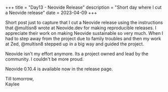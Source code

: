 +++
title = "Day13 - Neovide Release"
description = "Short day where I cut a Neovide release"
date = 2023-04-09
+++

Short post just to capture that I cut a Neovide release
using the instructions that @multisn8 wrote at Neovide.dev
for making reproducible releases. I appreciate their work on
making Neovide sustainable so very much. When I had to step
away from the project due to family troubles and then my
work at Zed, @multisn8 stepped up in a big way and guided
the project.

Neovide isn't my effort anymore. Its a project owned and
lead by the community. I couldn't be more proud.

Neovide 0.10.4 is available now in the release page.

Till tomorrow,  
Kaylee
